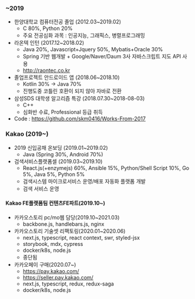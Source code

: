 ### ~2019
- 한양대학교 컴퓨터전공 졸업 (2012.03~2019.02)
  - C 80%, Python 20%
  - 주요 전공심화 과목 : 인공지능, 그래픽스, 병렬프로그래밍
- 라온텍 인턴 (2017.12~2018.02)
  - Java 20%, Javascript+Jquery 50%, Mybatis+Oracle 30%
  - Spring 기반 웹개발 + Google/Naver/Daum 3사 자바스크립트 지도 API 사용
  - http://raontec.co.kr
- 졸업프로젝트 안드로이드 앱 (2018.06~2018.10)
  - Kotlin 30% -> Java 70%
  - 진행도중 코틀린 호환이 되지 않아 자바로 전환
- 삼성SDS 대학생 알고리즘 특강 (2018.07.30~2018-08-03)
  - C++
  - 심화반 수료, Professional 등급 취득
- Code : https://github.com/skm0416/Works-From-2017

### Kakao (2019~)
- 2019 신입공채 온보딩 (2019.01~2019.02)
  - Java (Spring 30%, Android 70%)
- 검색서비스플랫폼셀 (2019.03~2019.10)
  - React.js(+enzymejs) 60%, Ansible 15%, Python/Shell Script 10%, Go 5%, Java 5%, Python 5%
  - 검색시스템 마이크로서비스 운영/배포 자동화 플랫폼 개발
  - 검색 서비스 운영

#### Kakao FE플랫폼팀 컨텐츠FE파트(2019.10~)
- 카카오스토리 pc/mo웹 담당(2019.10~2021.03)
  - backbone.js, handlebars.js, nginx
- 카카오스토리 기술셋 리팩토링(2020.01~2020.06)
  - next.js, typescript, react context, swr, styled-jsx
  - storybook, mdx, cypress
  - docker/k8s, node.js
  - 중단됨
- 카카오페이 구매(2020.07~)
  - https://pay.kakao.com/
  - https://seller.pay.kakao.com/
  - next.js, typescript, redux, redux-saga
  - docker/k8s, node.js
